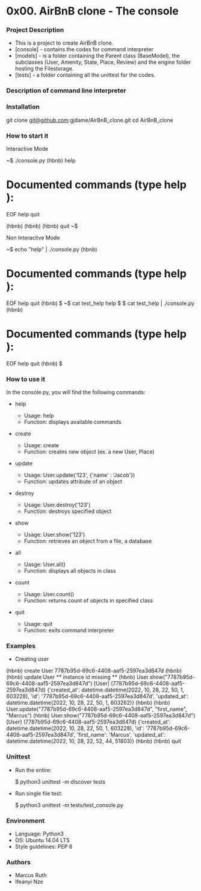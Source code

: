 # 0x00. AirBnB clone - The console

### Project Description

* This is a project to create AirBnB clone.
* [console] - contains the codes for command interpreter
* [models] - is a folder containing the Parent class (BaseModel), the subclasses (User, Amenity, State, Place, Review) and the engine folder hosting the Filestorage.
* [tests] - a folder containing all the unittest for the codes.

### Description of command line interpreter

### Installation

  git clone git@github.com:gjdame/AirBnB_clone.git
cd AirBnB_clone

### How to start it

Interactive Mode

  ~$ ./console.py
  (hbnb) help

  Documented commands (type help <topic>):
  ========================================
  EOF  help  quit

  (hbnb) 
  (hbnb) 
  (hbnb) quit
  ~$

Non Interactive Mode

  ~$ echo "help" | ./console.py
  (hbnb)

  Documented commands (type help <topic>):
  ========================================
  EOF  help  quit
  (hbnb) 
  $
  ~$ cat test_help
  help
  $
  $ cat test_help | ./console.py
  (hbnb)

  Documented commands (type help <topic>):
  ========================================
  EOF  help  quit
  (hbnb) 
  $

### How to use it

In the console.py, you will find the following commands:

* help

    - Usage: help
    - Function: displays available commands

* create

    - Usage: create <class>
    - Function: creates new object (ex. a new User, Place)

* update

    - Usage: User.update('123', {'name' : 'Jacob'})
    - Function: updates attribute of an object

* destroy
    - Usage: User.destroy('123')
    - Function: destroys specified object

* show

    - Usage: User.show('123')
    - Function: retrieves an object from a file, a database

* all

    - Uasge: User.all()
    - Function: displays all objects in class

* count

    - Usage: User.count()
    - Function: returns count of objects in specified class

* quit

    - Usage: quit
    - Function: exits command interpreter

### Examples

* Creating user

(hbnb) create User
7787b95d-69c6-4408-aaf5-2597ea3d847d                   (hbnb)
(hbnb) update User                                     ** instance id missing **
(hbnb) User.show("7787b95d-69c6-4408-aaf5-2597ea3d847d")
[User] (7787b95d-69c6-4408-aaf5-2597ea3d847d) {'created_at': datetime.datetime(2022, 10, 28, 22, 50, 1, 603228), 'id': '7787b95d-69c6-4408-aaf5-2597ea3d847d', 'updated_at': datetime.datetime(2022, 10, 28, 22, 50, 1, 603262)}                                                   (hbnb)
(hbnb) User.update("7787b95d-69c6-4408-aaf5-2597ea3d847d", "first_name", "Marcus")
(hbnb) User.show("7787b95d-69c6-4408-aaf5-2597ea3d847d")
[User] (7787b95d-69c6-4408-aaf5-2597ea3d847d) {'created_at': datetime.datetime(2022, 10, 28, 22, 50, 1, 603228), 'id': '7787b95d-69c6-4408-aaf5-2597ea3d847d', 'first_name': 'Marcus', 'updated_at': datetime.datetime(2022, 10, 28, 22, 52, 44, 51803)}                           (hbnb)
(hbnb) quit

### Unittest

* Run the entire:

    $ python3 unittest -m discover tests

* Run single file test:

    $ python3 unittest -m tests/test_console.py

### Environment

  * Language: Python3
  * OS: Ubuntu 14.04 LTS
  * Style guidelines: PEP 8

### Authors

  - Marcus Ruth
  - Ifeanyi Nze
